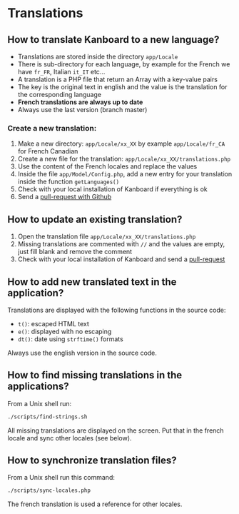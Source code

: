 Translations
============

How to translate Kanboard to a new language?
--------------------------------------------

- Translations are stored inside the directory `app/Locale`
- There is sub-directory for each language, by example for the French we have `fr_FR`, Italian `it_IT` etc...
- A translation is a PHP file that return an Array with a key-value pairs
- The key is the original text in english and the value is the translation for the corresponding language
- **French translations are always up to date**
- Always use the last version (branch master)

### Create a new translation:

1. Make a new directory: `app/Locale/xx_XX` by example `app/Locale/fr_CA` for French Canadian
2. Create a new file for the translation: `app/Locale/xx_XX/translations.php`
3. Use the content of the French locales and replace the values
4. Inside the file `app/Model/Config.php`, add a new entry for your translation inside the function `getLanguages()`
5. Check with your local installation of Kanboard if everything is ok
6. Send a [pull-request with Github](https://help.github.com/articles/using-pull-requests/)

How to update an existing translation?
--------------------------------------

1. Open the translation file `app/Locale/xx_XX/translations.php`
2. Missing translations are commented with `//` and the values are empty, just fill blank and remove the comment
3. Check with your local installation of Kanboard and send a [pull-request](https://help.github.com/articles/using-pull-requests/)

How to add new translated text in the application?
--------------------------------------------------

Translations are displayed with the following functions in the source code:

- `t()`: escaped HTML text
- `e()`: displayed with no escaping
- `dt()`: date using `strftime()` formats

Always use the english version in the source code.

How to find missing translations in the applications?
-----------------------------------------------------

From a Unix shell run:

```bash
./scripts/find-strings.sh
```

All missing translations are displayed on the screen. Put that in the french locale and sync other locales (see below).

How to synchronize translation files?
-------------------------------------

From a Unix shell run this command:

```bash
./scripts/sync-locales.php
```

The french translation is used a reference for other locales.
